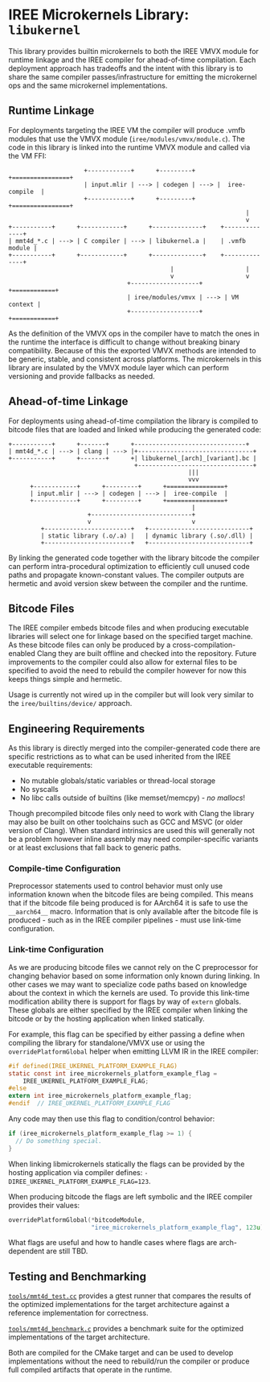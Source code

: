 IREE Microkernels Library: `libukernel`
=======================================

This library provides builtin microkernels to both the IREE VMVX module for
runtime linkage and the IREE compiler for ahead-of-time compilation. Each
deployment approach has tradeoffs and the intent with this library is to share
the same compiler passes/infrastructure for emitting the microkernel ops and
the same microkernel implementations.

## Runtime Linkage

For deployments targeting the IREE VM the compiler will produce .vmfb modules
that use the VMVX module (`iree/modules/vmvx/module.c`). The code in this
library is linked into the runtime VMVX module and called via the VM FFI:
```
                     +------------+      +---------+      +================+
                     | input.mlir | ---> | codegen | ---> |  iree-compile  |
                     +------------+      +---------+      +================+
                                                                  |
                                                                  v
+-----------+      +------------+      +--------------+    +--------------+
| mmt4d_*.c | ---> | C compiler | ---> | libukernel.a |    | .vmfb module |
+-----------+      +------------+      +--------------+    +--------------+
                                             |                    |
                                             v                    v
                                 +-------------------+      +============+
                                 | iree/modules/vmvx | ---> | VM context |
                                 +-------------------+      +============+
```

As the definition of the VMVX ops in the compiler have to match the ones in the
runtime the interface is difficult to change without breaking binary
compatibility. Because of this the exported VMVX methods are intended to be
generic, stable, and consistent across platforms. The microkernels in this
library are insulated by the VMVX module layer which can perform versioning and
provide fallbacks as needed.

## Ahead-of-time Linkage

For deployments using ahead-of-time compilation the library is compiled to
bitcode files that are loaded and linked while producing the generated code:
```
+-----------+      +-------+      +-------------------------------+
| mmt4d_*.c | ---> | clang | ---> |+--------------------------------+
+-----------+      +-------+      +| libukernel_[arch]_[variant].bc |
                                   +--------------------------------+
                                                  |||
                                                  vvv
      +------------+      +---------+      +================+
      | input.mlir | ---> | codegen | ---> |  iree-compile  |
      +------------+      +---------+      +================+
                                                   |
                      +----------------------------+
                      v                            v
         +------------------------+   +----------------------------+
         | static library (.o/.a) |   | dynamic library (.so/.dll) |
         +------------------------+   +----------------------------+
```

By linking the generated code together with the library bitcode the compiler can
perform intra-procedural optimization to efficiently cull unused code paths and
propagate known-constant values. The compiler outputs are hermetic and avoid
version skew between the compiler and the runtime.

## Bitcode Files

The IREE compiler embeds bitcode files and when producing executable libraries
will select one for linkage based on the specified target machine. As these
bitcode files can only be produced by a cross-compilation-enabled Clang they are
built offline and checked into the repository. Future improvements to the
compiler could also allow for external files to be specified to avoid the need
to rebuild the compiler however for now this keeps things simple and hermetic.

Usage is currently not wired up in the compiler but will look very similar to
the `iree/builtins/device/` approach.

## Engineering Requirements

As this library is directly merged into the compiler-generated code there are
specific restrictions as to what can be used inherited from the IREE executable
requirements:

* No mutable globals/static variables or thread-local storage
* No syscalls
* No libc calls outside of builtins (like memset/memcpy) - _no mallocs_!

Though precompiled bitcode files only need to work with Clang the library may
also be built on other toolchains such as GCC and MSVC (or older version of
Clang). When standard intrinsics are used this will generally not be a problem
however inline assembly may need compiler-specific variants or at least
exclusions that fall back to generic paths.

### Compile-time Configuration

Preprocessor statements used to control behavior must only use information known
when the bitcode files are being compiled. This means that if the bitcode file
being produced is for AArch64 it is safe to use the `__aarch64__` macro.
Information that is only available after the bitcode file is produced - such as
in the IREE compiler pipelines - must use link-time configuration.

### Link-time Configuration

As we are producing bitcode files we cannot rely on the C preprocessor for
changing behavior based on some information only known during linking. In other
cases we may want to specialize code paths based on knowledge about the context
in which the kernels are used. To provide this link-time modification ability
there is support for flags by way of `extern` globals. These globals are either
specified by the IREE compiler when linking the bitcode or by the hosting
application when linked statically.

For example, this flag can be specified by either passing a define when
compiling the library for standalone/VMVX use or using the
`overridePlatformGlobal` helper when emitting LLVM IR in the IREE compiler:
```c
#if defined(IREE_UKERNEL_PLATFORM_EXAMPLE_FLAG)
static const int iree_microkernels_platform_example_flag =
    IREE_UKERNEL_PLATFORM_EXAMPLE_FLAG;
#else
extern int iree_microkernels_platform_example_flag;
#endif  // IREE_UKERNEL_PLATFORM_EXAMPLE_FLAG
```

Any code may then use this flag to condition/control behavior:
```c
if (iree_microkernels_platform_example_flag >= 1) {
  // Do something special.
}
```

When linking libmicrokernels statically the flags can be provided by the hosting
application via compiler defines:
`-DIREE_UKERNEL_PLATFORM_EXAMPLE_FLAG=123`.

When producing bitcode the flags are left symbolic and the IREE compiler
provides their values:
```c++
overridePlatformGlobal(*bitcodeModule,
                       "iree_microkernels_platform_example_flag", 123u);
```

What flags are useful and how to handle cases where flags are arch-dependent are
still TBD.

## Testing and Benchmarking

[`tools/mmt4d_test.cc`](tools/mmt4d_test.cc) provides a gtest runner
that compares the results of the optimized implementations for the target
architecture against a reference implementation for correctness.

[`tools/mmt4d_benchmark.c`](tools/mmt4d_benchmark.c) provides a
benchmark suite for the optimized implementations of the target architecture.

Both are compiled for the CMake target and can be used to develop
implementations without the need to rebuild/run the compiler or produce full
compiled artifacts that operate in the runtime.
